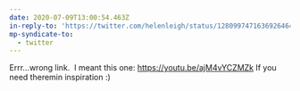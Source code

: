 ```yaml
---
date: 2020-07-09T13:00:54.463Z
in-reply-to: 'https://twitter.com/helenleigh/status/1280997471636926464?s=20'
mp-syndicate-to:
  - twitter
---
```


Errr...wrong link. &nbsp;I meant this one:    https://youtu.be/ajM4vYCZMZk    If you need theremin inspiration :)  

